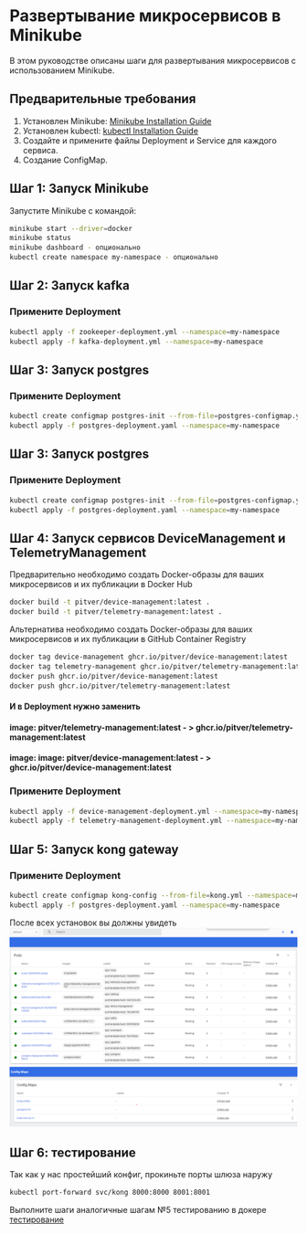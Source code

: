 # Развертывание микросервисов в Minikube

В этом руководстве описаны шаги для развертывания микросервисов с использованием Minikube.

## Предварительные требования

1. Установлен Minikube: [Minikube Installation Guide](https://minikube.sigs.k8s.io/docs/start/)
2. Установлен kubectl: [kubectl Installation Guide](https://kubernetes.io/docs/tasks/tools/) 
3. Создайте и примените файлы Deployment и Service для каждого сервиса.
4. Создание ConfigMap.
## Шаг 1: Запуск Minikube

Запустите Minikube с командой:

```bash
minikube start --driver=docker
minikube status
minikube dashboard - опционально
kubectl create namespace my-namespace - опционально
```
## Шаг 2: Запуск kafka

### Примените Deployment

```bash
kubectl apply -f zookeeper-deployment.yml --namespace=my-namespace
kubectl apply -f kafka-deployment.yml --namespace=my-namespace
```

## Шаг 3: Запуск postgres

### Примените Deployment

```bash
kubectl create configmap postgres-init --from-file=postgres-configmap.yaml --namespace=my-namespace
kubectl apply -f postgres-deployment.yaml --namespace=my-namespace
```

## Шаг 3: Запуск postgres

### Примените Deployment

```bash
kubectl create configmap postgres-init --from-file=postgres-configmap.yaml --namespace=my-namespace
kubectl apply -f postgres-deployment.yaml --namespace=my-namespace
```

## Шаг 4: Запуск сервисов DeviceManagement и TelemetryManagement

Предварительно необходимо создать Docker-образы для ваших микросервисов и их публикации в Docker Hub
```bash
docker build -t pitver/device-management:latest .
docker build -t pitver/telemetry-management:latest .
```
Альтернатива необходимо создать Docker-образы для ваших микросервисов и их публикации в GitHub Container Registry
```bash
docker tag device-management ghcr.io/pitver/device-management:latest
docker tag telemetry-management ghcr.io/pitver/telemetry-management:latest
docker push ghcr.io/pitver/device-management:latest
docker push ghcr.io/pitver/telemetry-management:latest
```
#### И в Deployment нужно заменить 
#### image: pitver/telemetry-management:latest - > ghcr.io/pitver/telemetry-management:latest 
#### image: image: pitver/device-management:latest - > ghcr.io/pitver/device-management:latest 

### Примените Deployment

```bash
kubectl apply -f device-management-deployment.yml --namespace=my-namespace
kubectl apply -f telemetry-management-deployment.yml --namespace=my-namespace
```

## Шаг 5: Запуск kong gateway

### Примените Deployment

```bash
kubectl create configmap kong-config --from-file=kong.yml --namespace=my-namespace
kubectl apply -f postgres-deployment.yaml --namespace=my-namespace
```
После всех установок вы должны увидеть
![img_9.png](static/image/img_9.png)
![img_8.png](static/image/img_8.png)

## Шаг 6: тестирование
Так как у нас простейший конфиг, прокиньте порты шлюза наружу
```bash
kubectl port-forward svc/kong 8000:8000 8001:8001
```
Выполните шаги аналогичные шагам №5 тестированию в докере
[тестирование](DOCKER.MD)